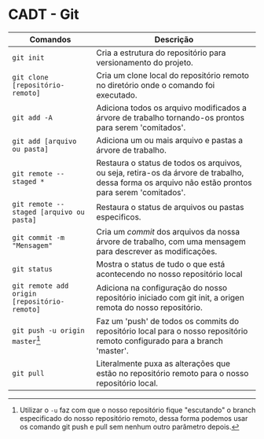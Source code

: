 # CADT - Git


Comandos | Descrição
---------|----------
`git init` | Cria a estrutura do repositório para versionamento do projeto.
`git clone [repositório-remoto]` | Cria um clone local do repositório remoto no diretório onde o comando foi executado.
`git add -A` | Adiciona todos os arquivo modificados a árvore de trabalho tornando-os prontos para serem 'comitados'.
`git add [arquivo ou pasta]` | Adiciona um ou mais arquivo e pastas a árvore de trabalho.
`git remote --staged *` | Restaura o status de todos os arquivos, ou seja, retira-os da árvore de trabalho, dessa forma os arquivo não estão prontos para serem 'comitados'.
`git remote --staged [arquivo ou pasta]` | Restaura o status de arquivos ou pastas especificos.
`git commit -m "Mensagem"` | Cria um _commit_ dos arquivos da nossa árvore de trabalho, com uma mensagem para descrever as modificações.
`git status` | Mostra o status de tudo o que está acontecendo no nosso repositório local
`git remote add origin [repositório-remoto]` | Adiciona na configuração do nosso repositório iniciado com git init, a origen remota do nosso repositório.
`git push -u origin master`[^1] | Faz um 'push' de todos os commits do repositório local para o nosso repositório remoto configurado para a branch 'master'.
`git pull` | Literalmente puxa as alterações que estão no repositório remoto para o nosso repositório local.


[^1]: Utilizar o `-u` faz com que o nosso repositório fique "escutando" o branch especificado do nosso repositório remoto, dessa forma podemos usar os comando git push e pull sem nenhum outro parâmetro depois.